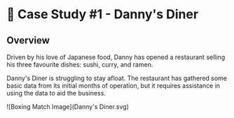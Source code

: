 # 🍜 Case Study #1 - Danny's Diner

## Overview
Driven by his love of Japanese food, Danny has opened a restaurant selling his three favourite dishes: sushi, curry, and ramen.

Danny's Diner is struggling to stay afloat. The restaurant has gathered some basic data from its initial months of operation, but it requires assistance in using the data to aid the business.

![Boxing Match Image](Danny's Diner.svg)
